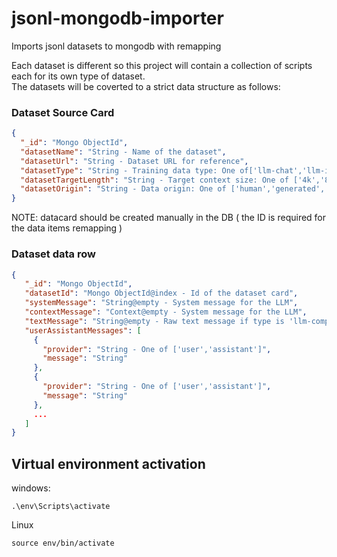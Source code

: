 # jsonl-mongodb-importer
Imports jsonl datasets to mongodb with remapping

Each dataset is different so this project will contain a collection of scripts each for its own type of dataset. \
The datasets will be coverted to a strict data structure as follows:

### Dataset Source Card
```json
{
  "_id": "Mongo ObjectId",
  "datasetName": "String - Name of the dataset",
  "datasetUrl": "String - Dataset URL for reference",
  "datasetType": "String - Training data type: One of['llm-chat','llm-instruct','llm-completion']",
  "datasetTargetLength": "String - Target context size: One of ['4k','8k','16k','32k','64k','128k']",
  "datasetOrigin": "String - Data origin: One of ['human','generated','mixed']"
}
```
NOTE: datacard should be created manually in the DB ( the ID is required for the data items remapping )
### Dataset data row
```json
{
   "_id": "Mongo ObjectId",
   "datasetId": "Mongo ObjectId@index - Id of the dataset card",
   "systemMessage": "String@empty - System message for the LLM",
   "contextMessage": "Context@empty - System message for the LLM",
   "textMessage": "String@empty - Raw text message if type is 'llm-completion'",
   "userAssistantMessages": [
     {
       "provider": "String - One of ['user','assistant']",
       "message": "String"
     },
     {
       "provider": "String - One of ['user','assistant']",
       "message": "String"
     },
     ...
   ]
}
```

## Virtual environment activation

windows:
```
.\env\Scripts\activate
```

Linux
```
source env/bin/activate

```